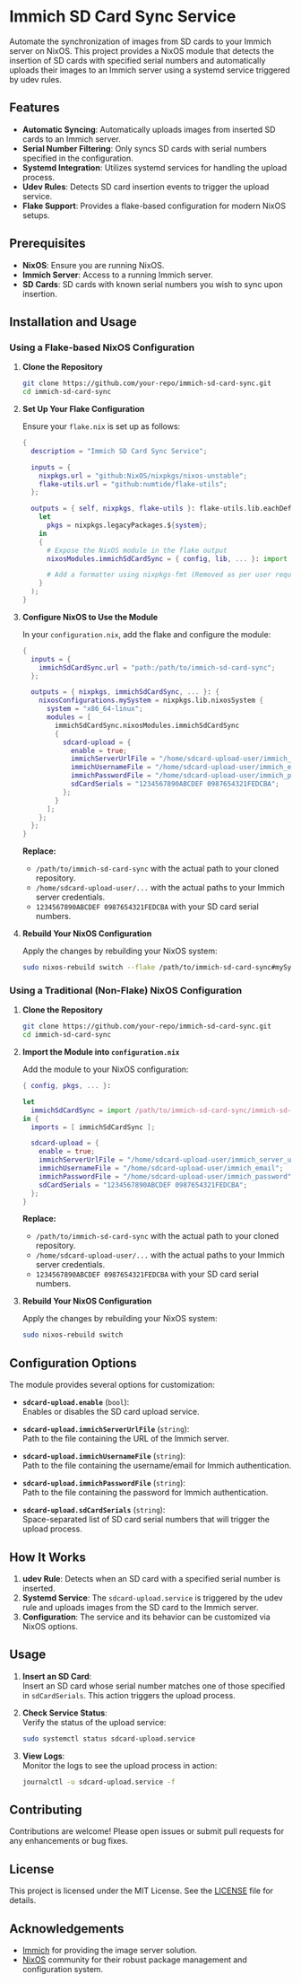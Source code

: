 # Immich SD Card Sync Service

Automate the synchronization of images from SD cards to your Immich server on NixOS. This project provides a NixOS module that detects the insertion of SD cards with specified serial numbers and automatically uploads their images to an Immich server using a systemd service triggered by udev rules.

## Features

- **Automatic Syncing**: Automatically uploads images from inserted SD cards to an Immich server.
- **Serial Number Filtering**: Only syncs SD cards with serial numbers specified in the configuration.
- **Systemd Integration**: Utilizes systemd services for handling the upload process.
- **Udev Rules**: Detects SD card insertion events to trigger the upload service.
- **Flake Support**: Provides a flake-based configuration for modern NixOS setups.

## Prerequisites

- **NixOS**: Ensure you are running NixOS.
- **Immich Server**: Access to a running Immich server.
- **SD Cards**: SD cards with known serial numbers you wish to sync upon insertion.

## Installation and Usage

### Using a Flake-based NixOS Configuration

1. **Clone the Repository**

   ```bash
   git clone https://github.com/your-repo/immich-sd-card-sync.git
   cd immich-sd-card-sync
   ```

2. **Set Up Your Flake Configuration**

   Ensure your `flake.nix` is set up as follows:

   ```nix
   {
     description = "Immich SD Card Sync Service";

     inputs = {
       nixpkgs.url = "github:NixOS/nixpkgs/nixos-unstable";
       flake-utils.url = "github:numtide/flake-utils";
     };

     outputs = { self, nixpkgs, flake-utils }: flake-utils.lib.eachDefaultSystem (system:
       let
         pkgs = nixpkgs.legacyPackages.${system};
       in
       {
         # Expose the NixOS module in the flake output
         nixosModules.immichSdCardSync = { config, lib, ... }: import ./immich-sd-card-sync.nix { inherit lib pkgs config; };

         # Add a formatter using nixpkgs-fmt (Removed as per user request)
       }
     );
   }
   ```

3. **Configure NixOS to Use the Module**

   In your `configuration.nix`, add the flake and configure the module:

   ```nix
   {
     inputs = {
       immichSdCardSync.url = "path:/path/to/immich-sd-card-sync";
     };

     outputs = { nixpkgs, immichSdCardSync, ... }: {
       nixosConfigurations.mySystem = nixpkgs.lib.nixosSystem {
         system = "x86_64-linux";
         modules = [
           immichSdCardSync.nixosModules.immichSdCardSync
           {
             sdcard-upload = {
               enable = true;
               immichServerUrlFile = "/home/sdcard-upload-user/immich_server_url";
               immichUsernameFile = "/home/sdcard-upload-user/immich_email";
               immichPasswordFile = "/home/sdcard-upload-user/immich_password";
               sdCardSerials = "1234567890ABCDEF 0987654321FEDCBA";
             };
           }
         ];
       };
     };
   }
   ```

   **Replace:**
   - `/path/to/immich-sd-card-sync` with the actual path to your cloned repository.
   - `/home/sdcard-upload-user/...` with the actual paths to your Immich server credentials.
   - `1234567890ABCDEF 0987654321FEDCBA` with your SD card serial numbers.

4. **Rebuild Your NixOS Configuration**

   Apply the changes by rebuilding your NixOS system:

   ```bash
   sudo nixos-rebuild switch --flake /path/to/immich-sd-card-sync#mySystem
   ```

### Using a Traditional (Non-Flake) NixOS Configuration

1. **Clone the Repository**

   ```bash
   git clone https://github.com/your-repo/immich-sd-card-sync.git
   cd immich-sd-card-sync
   ```

2. **Import the Module into `configuration.nix`**

   Add the module to your NixOS configuration:

   ```nix
   { config, pkgs, ... }:

   let
     immichSdCardSync = import /path/to/immich-sd-card-sync/immich-sd-card-sync.nix;
   in {
     imports = [ immichSdCardSync ];

     sdcard-upload = {
       enable = true;
       immichServerUrlFile = "/home/sdcard-upload-user/immich_server_url";
       immichUsernameFile = "/home/sdcard-upload-user/immich_email";
       immichPasswordFile = "/home/sdcard-upload-user/immich_password";
       sdCardSerials = "1234567890ABCDEF 0987654321FEDCBA";
     };
   }
   ```

   **Replace:**
   - `/path/to/immich-sd-card-sync` with the actual path to your cloned repository.
   - `/home/sdcard-upload-user/...` with the actual paths to your Immich server credentials.
   - `1234567890ABCDEF 0987654321FEDCBA` with your SD card serial numbers.

3. **Rebuild Your NixOS Configuration**

   Apply the changes by rebuilding your NixOS system:

   ```bash
   sudo nixos-rebuild switch
   ```

## Configuration Options

The module provides several options for customization:

- **`sdcard-upload.enable`** (`bool`):  
  Enables or disables the SD card upload service.

- **`sdcard-upload.immichServerUrlFile`** (`string`):  
  Path to the file containing the URL of the Immich server.

- **`sdcard-upload.immichUsernameFile`** (`string`):  
  Path to the file containing the username/email for Immich authentication.

- **`sdcard-upload.immichPasswordFile`** (`string`):  
  Path to the file containing the password for Immich authentication.

- **`sdcard-upload.sdCardSerials`** (`string`):  
  Space-separated list of SD card serial numbers that will trigger the upload process.

## How It Works

1. **udev Rule**: Detects when an SD card with a specified serial number is inserted.
2. **Systemd Service**: The `sdcard-upload.service` is triggered by the udev rule and uploads images from the SD card to the Immich server.
3. **Configuration**: The service and its behavior can be customized via NixOS options.

## Usage

1. **Insert an SD Card**:  
   Insert an SD card whose serial number matches one of those specified in `sdCardSerials`. This action triggers the upload process.

2. **Check Service Status**:  
   Verify the status of the upload service:

   ```bash
   sudo systemctl status sdcard-upload.service
   ```

3. **View Logs**:  
   Monitor the logs to see the upload process in action:

   ```bash
   journalctl -u sdcard-upload.service -f
   ```

## Contributing

Contributions are welcome! Please open issues or submit pull requests for any enhancements or bug fixes.

## License

This project is licensed under the MIT License. See the [LICENSE](LICENSE) file for details.

## Acknowledgements

- [Immich](https://immich.app/) for providing the image server solution.
- [NixOS](https://nixos.org/) community for their robust package management and configuration system.
